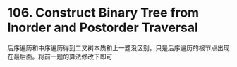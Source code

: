 # 106. Construct Binary Tree from Inorder and Postorder Traversal

后序遍历和中序遍历得到二叉树本质和上一题没区别。只是后序遍历的根节点出现在最后面。将前一题的算法修改下即可

